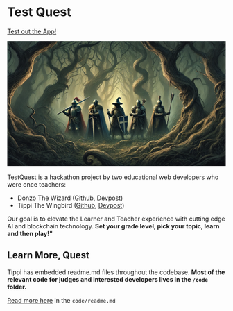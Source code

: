 # Test Quest
[Test out the App!](https://testquest.app/)

![image](./images/background.png)

TestQuest is a hackathon project by two educational web developers who were once teachers:

- Donzo The Wizard ([Github](https://github.com/Donzo), [Devpost](https://devpost.com/mortonteaches)) 
- Tippi The Wingbird ([Github](https://github.com/tippi-fifestarr), [Devpost](https://devpost.com/tippi-fifestarr))

Our goal is to elevate the Learner and Teacher experience with cutting edge AI and blockchain technology. **Set your grade level, pick your topic, learn and then play!"**

## Learn More, Quest

Tippi has embedded readme.md files throughout the codebase.
**Most of the relevant code for judges and interested developers lives in the `/code` folder.**

[Read more here](./code/readme.md) in the `code/readme.md`
